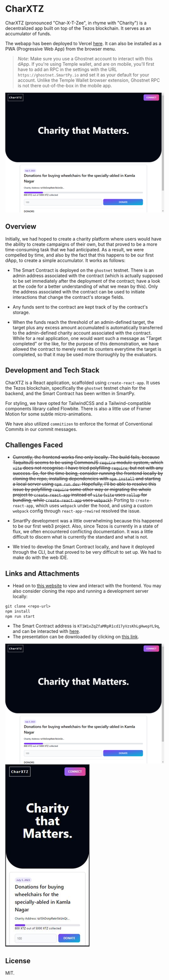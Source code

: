 # CharXTZ

CharXTZ (pronounced "Char-X-T-Zee", in rhyme with "Charity") is a decentralized app built on top of the Tezos blockchain. It serves as an accumulator of funds.

The webapp has been deployed to Vercel [here](https://charxtz.vercel.app). It can also be installed as a PWA (Progressive Web App) from the browser menu.

> _Note_: Make sure you use a Ghostnet account to interact with this dApp. If you're using Temple wallet, and are on mobile, you'll first have to add an RPC in the settings with the URL `https://ghostnet.SmartPy.io` and set it as your default for your account. Unlike the Temple Wallet browser extension, Ghostnet RPC is not there out-of-the-box in the mobile app.

![Desktop view](https://github.com/xylocone/charxtz/blob/develop/images/desktop.png?raw=true)

## Overview

Initially, we had hoped to create a charity platform where users would have the ability to create campaigns of their own, but that proved to be a more time-consuming task that we had anticipated. As a result, we were compelled by time, and also by the fact that this happens to be our first dApp, to create a simple accumulator. It works as follows:

- The Smart Contract is deployed on the `ghostnet` testnet. There is an admin address associated with the contract (which is actually supposed to be set immediately after the deployment of the contract; have a look at the code for a better understanding of what we mean by this). Only the address associated with the contract can be used to initiate interactions that change the contract's storage fields.

- Any funds sent to the contract are kept track of by the contract's storage.

- When the funds reach the threshold of an admin-defined target, the target plus any excess amount accumulated is automatically transferred to the admin-defined charity account associated with the contract. While for a real application, one would want such a message as "Target completed" or the like, for the purpose of this demonstration, we have allowed the contract to merely reset its counters everytime the target is completed, so that it may be used more thoroughly by the evaluators.

## Development and Tech Stack

CharXTZ is a React application, scaffolded using `create-react-app`. It uses the Tezos blockchain, specifically the `ghostnet` testnet chain for the backend, and the Smart Contract has been written in SmartPy.

For styling, we have opted for TailwindCSS and a Tailwind-compatible components library called Flowbite. There is also a little use of Framer Motion for some subtle micro-animations.

We have also utilized `commitizen` to enforce the format of Conventional Commits in our commit messages.

## Challenges Faced

- <strike>Currently, the frontend works fine only locally. The build fails, because TaquitoJS seems to be using CommonJS `require` module system, which `vite` does not recognise. I have tried polyfilling `require`, but not with any success. So, for the time being, consider running the frontend locally by cloning the repo, installing dependencies with `npm install` and starting a local server using `npm run dev`. Hopefully, I'll be able to resolve this issue by polyfilling `require` some other way or migrating the whole project to `create-react-app` instead of `vite` (`vite` uses `rollup` for bundling, while `create-react-app` uses `webpack`).</strike> Porting to `create-react-app`, which uses `webpack` under the hood, and using a custom `webpack` config through `react-app-rewired` resolved the issue.

- SmartPy development was a little overwhelming because this happened to be our first web3 project. Also, since Tezos is currently in a state of flux, we often encountered conflicting documentation. It was a little difficult to discern what is currently the standard and what is not.

- We tried to develop the Smart Contract locally, and have it deployed through the CLI, but that proved to be very difficult to set up. We had to make do with the web IDE.

## Links and Attachments

- Head on to [this website](https://charxtz.vercel.app) to view and interact with the frontend. You may also consider cloning the repo and running a development server locally:

```
git clone <repo-url>
npm install
npm run start
```

- The Smart Contract address is `KT1W1xZqZfaMRpR1cd17yVzsKhLgHwepYL9q`, and can be interacted with [here](https://better-call.dev/ghostnet/KT1W1xZqZfaMRpR1cd17yVzsKhLgHwepYL9q).
- The presentation can be downloaded by clicking on [this link](https://github.com/xylocone/charxtz/raw/develop/presentation.pptx).

![Desktop view](https://github.com/xylocone/charxtz/blob/develop/images/desktop.png?raw=true)
![Mobile view](https://github.com/xylocone/charxtz/blob/develop/images/mobile.JPG?raw=true)

## License

MIT.
